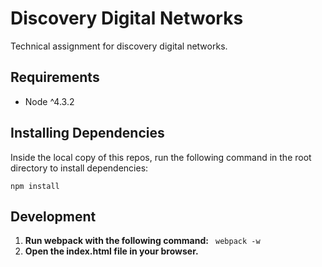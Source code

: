 # Discovery Digital Networks

Technical assignment for discovery digital networks.

## Requirements

- Node ^4.3.2


## Installing Dependencies

Inside the local copy of this repos, run the following command in the root directory to install dependencies:

```
npm install
``` 

## Development
1. __Run webpack with the following command:__
  ``` webpack -w```
2. __Open the index.html file in your browser.__
